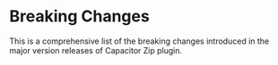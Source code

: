 # Breaking Changes

This is a comprehensive list of the breaking changes introduced in the major version releases of Capacitor Zip plugin.

